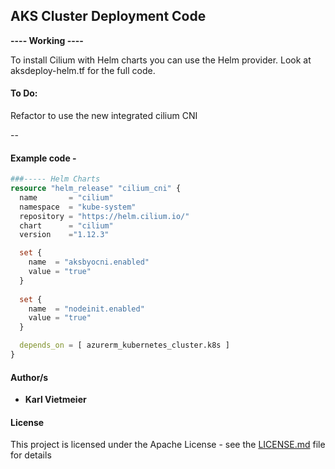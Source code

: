 ## AKS Cluster Deployment Code

**----  Working  ----**

To install Cilium with Helm charts you can use the Helm provider. Look at aksdeploy-helm.tf for the full code.

#### To Do:

Refactor to use the new integrated cilium CNI

--

#### Example code -

```terraform
###----- Helm Charts
resource "helm_release" "cilium_cni" {
  name       = "cilium"
  namespace  = "kube-system"
  repository = "https://helm.cilium.io/"
  chart      = "cilium"
  version    ="1.12.3"

  set {
    name  = "aksbyocni.enabled"
    value = "true"
  }
  
  set {
    name  = "nodeinit.enabled"
    value = "true"
  }

  depends_on = [ azurerm_kubernetes_cluster.k8s ]
}
```

#### Author/s

* **Karl Vietmeier**

#### License

This project is licensed under the Apache License - see the [LICENSE.md](LICENSE.md) file for details
